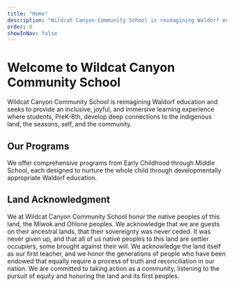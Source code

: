 ```yaml
---
title: "Home"
description: "Wildcat Canyon Community School is reimagining Waldorf education and seeks to provide an inclusive, joyful, and immersive learning experience where students, PreK-8th, develop deep connections to the indigenous land, the seasons, self, and the community."
order: 0
showInNav: false
---
```


# Welcome to Wildcat Canyon Community School

Wildcat Canyon Community School is reimagining Waldorf education and seeks to provide an inclusive, joyful, and immersive learning experience where students, PreK-8th, develop deep connections to the indigenous land, the seasons, self, and the community.

## Our Programs

We offer comprehensive programs from Early Childhood through Middle School, each designed to nurture the whole child through developmentally appropriate Waldorf education.

## Land Acknowledgment

We at Wildcat Canyon Community School honor the native peoples of this land, the Miwok and Ohlone peoples. We acknowledge that we are guests on their ancestral lands, that their sovereignty was never ceded. It was never given up, and that all of us native peoples to this land are settler occupiers, some brought against their will. We acknowledge the land itself as our first teacher, and we honor the generations of people who have been endowed that equally require a process of truth and reconciliation in our nation. We are committed to taking action as a community, listening to the pursuit of equity and honoring the land and its first peoples.
